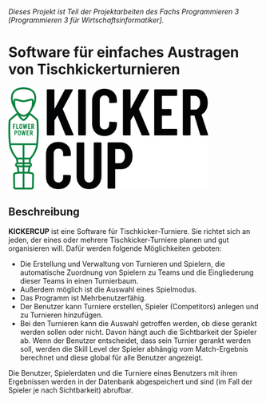 _Dieses Projekt ist Teil der Projektarbeiten des Fachs Programmieren 3 [Programmieren 3 für Wirtschaftsinformatiker]._

# Software für einfaches Austragen von Tischkickerturnieren
<img src="img/logo.png" width="400" alt="KICKERCUP LOGO">



## Beschreibung

**KICKERCUP** ist eine Software für Tischkicker-Turniere. 
Sie richtet sich an jeden, der eines oder mehrere Tischkicker-Turniere planen und gut organisieren will. 
Dafür werden folgende Möglichkeiten geboten: 
* Die Erstellung und Verwaltung von Turnieren und Spielern, die automatische Zuordnung von Spielern zu Teams und die Eingliederung dieser Teams in einen Turnierbaum. 
* Außerdem möglich ist die Auswahl eines Spielmodus. 
* Das Programm ist Mehrbenutzerfähig. 
* Der Benutzer kann Turniere erstellen, Spieler (Competitors) anlegen und zu Turnieren hinzufügen. 
* Bei den Turnieren kann die Auswahl getroffen werden, ob diese gerankt werden sollen oder nicht. Davon hängt auch die Sichtbarkeit der Spieler ab. Wenn der Benutzer entscheidet, 
dass sein Turnier gerankt werden soll, werden die Skill Level der Spieler abhängig vom Match-Ergebnis berechnet und diese global für alle Benutzer angezeigt.

Die Benutzer, Spielerdaten und die Turniere eines Benutzers mit ihren Ergebnissen werden in der Datenbank abgespeichert und 
sind (im Fall der Spieler je nach Sichtbarkeit) abrufbar.
